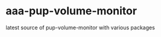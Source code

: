 aaa-pup-volume-monitor
======================

latest source of pup-volume-monitor with various packages
